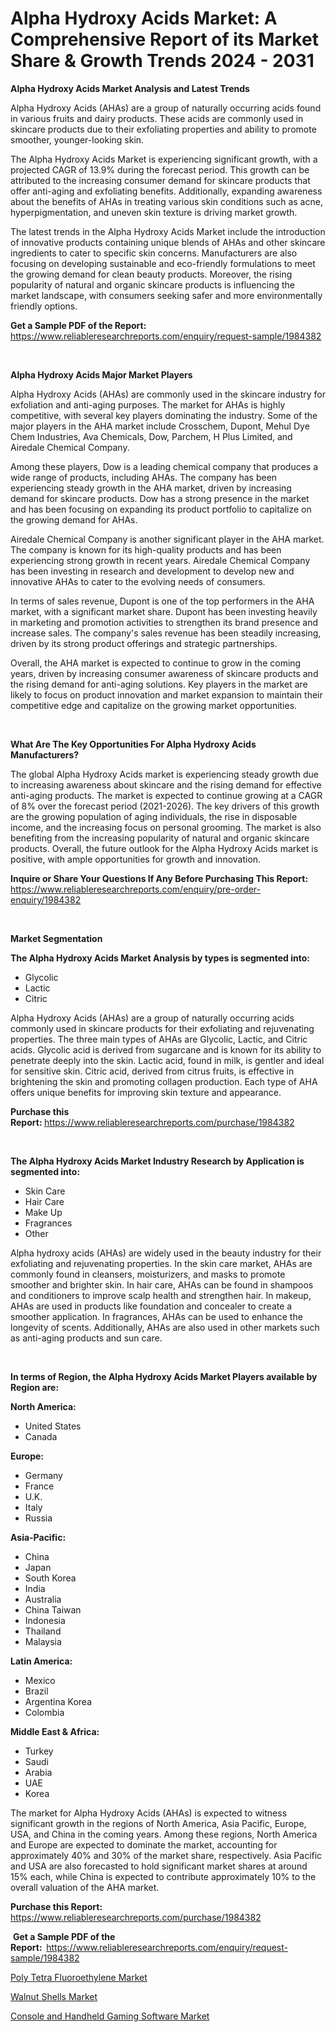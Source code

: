 <p><h1>Alpha Hydroxy Acids Market: A Comprehensive Report of its Market Share & Growth Trends 2024 - 2031</h1></p><p><strong>Alpha Hydroxy Acids Market Analysis and Latest Trends</strong></p>
<p><p>Alpha Hydroxy Acids (AHAs) are a group of naturally occurring acids found in various fruits and dairy products. These acids are commonly used in skincare products due to their exfoliating properties and ability to promote smoother, younger-looking skin. </p><p>The Alpha Hydroxy Acids Market is experiencing significant growth, with a projected CAGR of 13.9% during the forecast period. This growth can be attributed to the increasing consumer demand for skincare products that offer anti-aging and exfoliating benefits. Additionally, expanding awareness about the benefits of AHAs in treating various skin conditions such as acne, hyperpigmentation, and uneven skin texture is driving market growth.</p><p>The latest trends in the Alpha Hydroxy Acids Market include the introduction of innovative products containing unique blends of AHAs and other skincare ingredients to cater to specific skin concerns. Manufacturers are also focusing on developing sustainable and eco-friendly formulations to meet the growing demand for clean beauty products. Moreover, the rising popularity of natural and organic skincare products is influencing the market landscape, with consumers seeking safer and more environmentally friendly options.</p></p>
<p><strong>Get a Sample PDF of the Report:&nbsp;</strong> <a href="https://www.reliableresearchreports.com/enquiry/request-sample/1984382">https://www.reliableresearchreports.com/enquiry/request-sample/1984382</a></p>
<p>&nbsp;</p>
<p><strong>Alpha Hydroxy Acids Major Market Players</strong></p>
<p><p>Alpha Hydroxy Acids (AHAs) are commonly used in the skincare industry for exfoliation and anti-aging purposes. The market for AHAs is highly competitive, with several key players dominating the industry. Some of the major players in the AHA market include Crosschem, Dupont, Mehul Dye Chem Industries, Ava Chemicals, Dow, Parchem, H Plus Limited, and Airedale Chemical Company.</p><p>Among these players, Dow is a leading chemical company that produces a wide range of products, including AHAs. The company has been experiencing steady growth in the AHA market, driven by increasing demand for skincare products. Dow has a strong presence in the market and has been focusing on expanding its product portfolio to capitalize on the growing demand for AHAs.</p><p>Airedale Chemical Company is another significant player in the AHA market. The company is known for its high-quality products and has been experiencing strong growth in recent years. Airedale Chemical Company has been investing in research and development to develop new and innovative AHAs to cater to the evolving needs of consumers.</p><p>In terms of sales revenue, Dupont is one of the top performers in the AHA market, with a significant market share. Dupont has been investing heavily in marketing and promotion activities to strengthen its brand presence and increase sales. The company's sales revenue has been steadily increasing, driven by its strong product offerings and strategic partnerships.</p><p>Overall, the AHA market is expected to continue to grow in the coming years, driven by increasing consumer awareness of skincare products and the rising demand for anti-aging solutions. Key players in the market are likely to focus on product innovation and market expansion to maintain their competitive edge and capitalize on the growing market opportunities.</p></p>
<p>&nbsp;</p>
<p><strong>What Are The Key Opportunities For Alpha Hydroxy Acids Manufacturers?</strong></p>
<p><p>The global Alpha Hydroxy Acids market is experiencing steady growth due to increasing awareness about skincare and the rising demand for effective anti-aging products. The market is expected to continue growing at a CAGR of 8% over the forecast period (2021-2026). The key drivers of this growth are the growing population of aging individuals, the rise in disposable income, and the increasing focus on personal grooming. The market is also benefiting from the increasing popularity of natural and organic skincare products. Overall, the future outlook for the Alpha Hydroxy Acids market is positive, with ample opportunities for growth and innovation.</p></p>
<p><strong>Inquire or Share Your Questions If Any Before Purchasing This Report:</strong> <a href="https://www.reliableresearchreports.com/enquiry/pre-order-enquiry/1984382">https://www.reliableresearchreports.com/enquiry/pre-order-enquiry/1984382</a></p>
<p>&nbsp;</p>
<p><strong>Market Segmentation</strong></p>
<p><strong>The Alpha Hydroxy Acids Market Analysis by types is segmented into:</strong></p>
<p><ul><li>Glycolic</li><li>Lactic</li><li>Citric</li></ul></p>
<p><p>Alpha Hydroxy Acids (AHAs) are a group of naturally occurring acids commonly used in skincare products for their exfoliating and rejuvenating properties. The three main types of AHAs are Glycolic, Lactic, and Citric acids. Glycolic acid is derived from sugarcane and is known for its ability to penetrate deeply into the skin. Lactic acid, found in milk, is gentler and ideal for sensitive skin. Citric acid, derived from citrus fruits, is effective in brightening the skin and promoting collagen production. Each type of AHA offers unique benefits for improving skin texture and appearance.</p></p>
<p><strong>Purchase this Report:&nbsp;</strong><a href="https://www.reliableresearchreports.com/purchase/1984382">https://www.reliableresearchreports.com/purchase/1984382</a></p>
<p>&nbsp;</p>
<p><strong>The Alpha Hydroxy Acids Market Industry Research by Application is segmented into:</strong></p>
<p><ul><li>Skin Care</li><li>Hair Care</li><li>Make Up</li><li>Fragrances</li><li>Other</li></ul></p>
<p><p>Alpha hydroxy acids (AHAs) are widely used in the beauty industry for their exfoliating and rejuvenating properties. In the skin care market, AHAs are commonly found in cleansers, moisturizers, and masks to promote smoother and brighter skin. In hair care, AHAs can be found in shampoos and conditioners to improve scalp health and strengthen hair. In makeup, AHAs are used in products like foundation and concealer to create a smoother application. In fragrances, AHAs can be used to enhance the longevity of scents. Additionally, AHAs are also used in other markets such as anti-aging products and sun care.</p></p>
<p>&nbsp;</p>
<p><strong>In terms of Region, the Alpha Hydroxy Acids Market Players available by Region are:</strong></p>
<p>
    <p> <strong> North America: </strong>
        <ul>
            <li>United States</li>
            <li>Canada</li>
        </ul>
        </p> 
    <p> <strong> Europe: </strong>
        <ul>
            <li>Germany</li>
            <li>France</li>
            <li>U.K.</li>
            <li>Italy</li>
            <li>Russia</li>
        </ul>
        </p> 
    <p> <strong> Asia-Pacific: </strong>
        <ul>
            <li>China</li>
            <li>Japan</li>
            <li>South Korea</li>
            <li>India</li>
            <li>Australia</li>
            <li>China Taiwan</li>
            <li>Indonesia</li>
            <li>Thailand</li>
            <li>Malaysia</li>
        </ul>
        </p> 
    <p> <strong> Latin America: </strong>
        <ul>
            <li>Mexico</li>
            <li>Brazil</li>
            <li>Argentina Korea</li>
            <li>Colombia</li>
        </ul>
        </p> 
    <p> <strong> Middle East & Africa: </strong>
        <ul>
            <li>Turkey</li>
            <li>Saudi</li>
            <li>Arabia</li>
            <li>UAE</li>
            <li>Korea</li>
        </ul>
    </p>
    </p>
<p><p>The market for Alpha Hydroxy Acids (AHAs) is expected to witness significant growth in the regions of North America, Asia Pacific, Europe, USA, and China in the coming years. Among these regions, North America and Europe are expected to dominate the market, accounting for approximately 40% and 30% of the market share, respectively. Asia Pacific and USA are also forecasted to hold significant market shares at around 15% each, while China is expected to contribute approximately 10% to the overall valuation of the AHA market.</p></p>
<p><strong>Purchase this Report: </strong><a href="https://www.reliableresearchreports.com/purchase/1984382">https://www.reliableresearchreports.com/purchase/1984382</a></p>
<p>&nbsp;<strong>Get a Sample PDF of the Report:&nbsp;&nbsp;</strong><a href="https://www.reliableresearchreports.com/enquiry/request-sample/1984382">https://www.reliableresearchreports.com/enquiry/request-sample/1984382</a></p>
<p><strong></strong></p>
<p><p><a href="https://github.com/pgtimber/Market-Research-Report-List-1/blob/main/poly-tetra-fluoroethylene-market.md">Poly Tetra Fluoroethylene Market</a></p><p><a href="https://github.com/lataunyatinikmelvin59ilbd0dv/Market-Research-Report-List-1/blob/main/walnut-shells-market.md">Walnut Shells Market</a></p><p><a href="https://cute-banjo-8ca.notion.site/Console-and-Handheld-Gaming-Software-Market-with-the-goal-of-estimating-the-market-size-and-future-g-23954597b60340818dc9f51fa20007ab">Console and Handheld Gaming Software Market</a></p></p>